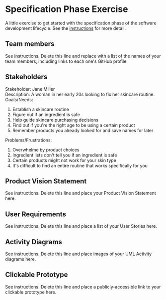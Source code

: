 # Specification Phase Exercise

A little exercise to get started with the specification phase of the software development lifecycle. See the [instructions](instructions.md) for more detail.

## Team members

See instructions. Delete this line and replace with a list of the names of your team members, including links to each one's GitHub profile.

## Stakeholders

 Stakeholder: Jane Miller <br/>
 Description: A woman in her early 20s looking to fix her skincare routine.
 Goals/Needs:
 1. Establish a skincare routine
 2. Figure out if an ingredient is safe
 3. Help guide skincare purchasing decisions
 4. Find out if you're the right age to be using a certain product
 5. Remember products you already looked for and save names for later

 Problems/Frustrations:
 1. Overwhelme by product choices
 2. Ingredient lists don't tell you if an ingredient is safe
 3. Certain products might not work for your skin type
 4. It's difficult to find an entire routine that works specifically for you

## Product Vision Statement

See instructions. Delete this line and place your Product Vision Statement here.

## User Requirements

See instructions. Delete this line and place a list of your User Stories here.

## Activity Diagrams

See instructions. Delete this line and place images of your UML Activity diagrams here.

## Clickable Prototype

See instructions. Delete this line and place a publicly-accessible link to your clickable prototype here.
